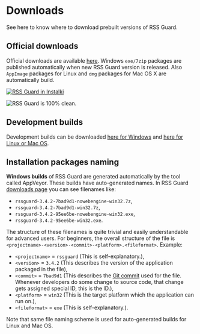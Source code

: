 # Downloads
See here to know where to download prebuilt versions of RSS Guard.

## Official downloads
Official downloads are available [here](https://github.com/martinrotter/rssguard/releases). Windows `exe/7zip` packages are published automatically when new RSS Guard version is released. Also `AppImage` packages for Linux and `dmg` packages for Mac OS X are automatically build.

[![RSS Guard in Instalki](http://www.instalki.pl/img/buttons/en/download_dark.png)](http://www.instalki.pl/programy/download/Windows/czytniki_RSS/RSS_Guard.html)

![RSS Guard is 100% clean.](http://www.softpedia.com/_img/softpedia_100_free.png)

## Development builds
Development builds can be downloaded [here for Windows](https://bintray.com/martinrotter/rssguard/Development/Windows) and [here for Linux or Mac OS](https://bintray.com/martinrotter/rssguard/Development/LinuxMacOs).

## Installation packages naming
**Windows builds** of RSS Guard are generated automatically by the tool called AppVeyor. These builds have auto-generated names. In RSS Guard [downloads page](https://github.com/martinrotter/rssguard/releases) you can see filenames like:
 * `rssguard-3.4.2-7bad9d1-nowebengine-win32.7z`,
 * `rssguard-3.4.2-7bad9d1-win32.7z`,
 * `rssguard-3.4.2-95ee6be-nowebengine-win32.exe`,
 * `rssguard-3.4.2-95ee6be-win32.exe`.

The structure of these filenames is quite trivial and easily understandable for advanced users. For beginners, the overall structure of the file is `<projectname>-<version>-<commit>-<platform>.<fileformat>`. Example:
 * `<projectname>` = `rssguard` (This is self-explanatory.),
 * `<version>` = `3.4.2` (This describes the version of the application packaged in the file),
 * `<commit>` = `7bad9d1` (This describes the [Git commit](https://git-scm.com/docs/git-commit) used for the file. Whenever developers do some change to source code, that change gets assigned special ID, this is the ID.),
 * `<platform>` = `win32` (This is the target platform which the application can run on.),
 * `<fileformat>` = `exe` (This is self-explanatory.).

Note that same file naming scheme is used for auto-generated builds for Linux and Mac OS.